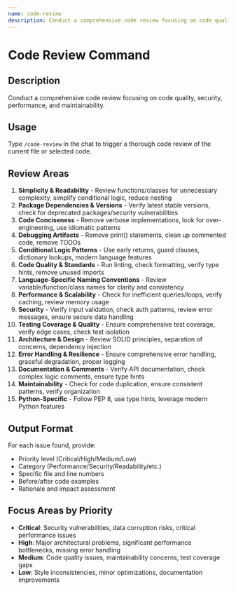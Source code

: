 ```yaml
---
name: code-review
description: Conduct a comprehensive code review focusing on code quality, security, performance, and maintainability
---
```


# Code Review Command

## Description

Conduct a comprehensive code review focusing on code quality, security, performance, and maintainability.

## Usage

Type `/code-review` in the chat to trigger a thorough code review of the current file or selected code.

## Review Areas

1. **Simplicity & Readability** - Review functions/classes for unnecessary complexity, simplify conditional logic, reduce nesting
2. **Package Dependencies & Versions** - Verify latest stable versions, check for deprecated packages/security vulnerabilities
3. **Code Conciseness** - Remove verbose implementations, look for over-engineering, use idiomatic patterns
4. **Debugging Artifacts** - Remove print() statements, clean up commented code, remove TODOs
5. **Conditional Logic Patterns** - Use early returns, guard clauses, dictionary lookups, modern language features
6. **Code Quality & Standards** - Run linting, check formatting, verify type hints, remove unused imports
7. **Language-Specific Naming Conventions** - Review variable/function/class names for clarity and consistency
8. **Performance & Scalability** - Check for inefficient queries/loops, verify caching, review memory usage
9. **Security** - Verify input validation, check auth patterns, review error messages, ensure secure data handling
10. **Testing Coverage & Quality** - Ensure comprehensive test coverage, verify edge cases, check test isolation
11. **Architecture & Design** - Review SOLID principles, separation of concerns, dependency injection
12. **Error Handling & Resilience** - Ensure comprehensive error handling, graceful degradation, proper logging
13. **Documentation & Comments** - Verify API documentation, check complex logic comments, ensure type hints
14. **Maintainability** - Check for code duplication, ensure consistent patterns, verify organization
15. **Python-Specific** - Follow PEP 8, use type hints, leverage modern Python features

## Output Format

For each issue found, provide:

- Priority level (Critical/High/Medium/Low)
- Category (Performance/Security/Readability/etc.)
- Specific file and line numbers
- Before/after code examples
- Rationale and impact assessment

## Focus Areas by Priority

- **Critical**: Security vulnerabilities, data corruption risks, critical performance issues
- **High**: Major architectural problems, significant performance bottlenecks, missing error handling
- **Medium**: Code quality issues, maintainability concerns, test coverage gaps
- **Low**: Style inconsistencies, minor optimizations, documentation improvements
